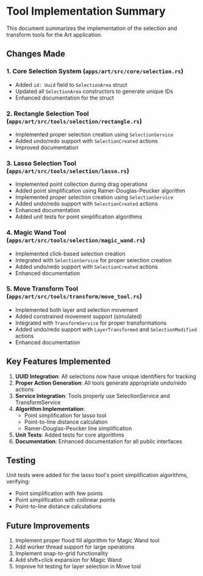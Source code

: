 # Tool Implementation Summary

This document summarizes the implementation of the selection and transform tools for the Art application.

## Changes Made

### 1. Core Selection System (`apps/art/src/core/selection.rs`)

- Added `id: Uuid` field to `SelectionArea` struct
- Updated all `SelectionArea` constructors to generate unique IDs
- Enhanced documentation for the struct

### 2. Rectangle Selection Tool (`apps/art/src/tools/selection/rectangle.rs`)

- Implemented proper selection creation using `SelectionService`
- Added undo/redo support with `SelectionCreated` actions
- Improved documentation

### 3. Lasso Selection Tool (`apps/art/src/tools/selection/lasso.rs`)

- Implemented point collection during drag operations
- Added point simplification using Ramer-Douglas-Peucker algorithm
- Implemented proper selection creation using `SelectionService`
- Added undo/redo support with `SelectionCreated` actions
- Enhanced documentation
- Added unit tests for point simplification algorithms

### 4. Magic Wand Tool (`apps/art/src/tools/selection/magic_wand.rs`)

- Implemented click-based selection creation
- Integrated with `SelectionService` for proper selection creation
- Added undo/redo support with `SelectionCreated` actions
- Enhanced documentation

### 5. Move Transform Tool (`apps/art/src/tools/transform/move_tool.rs`)

- Implemented both layer and selection movement
- Added constrained movement support (simulated)
- Integrated with `TransformService` for proper transformations
- Added undo/redo support with `LayerTransformed` and `SelectionModified` actions
- Enhanced documentation

## Key Features Implemented

1. **UUID Integration**: All selections now have unique identifiers for tracking
2. **Proper Action Generation**: All tools generate appropriate undo/redo actions
3. **Service Integration**: Tools properly use SelectionService and TransformService
4. **Algorithm Implementation**: 
   - Point simplification for lasso tool
   - Point-to-line distance calculation
   - Ramer-Douglas-Peucker line simplification
5. **Unit Tests**: Added tests for core algorithms
6. **Documentation**: Enhanced documentation for all public interfaces

## Testing

Unit tests were added for the lasso tool's point simplification algorithms, verifying:
- Point simplification with few points
- Point simplification with collinear points
- Point-to-line distance calculations

## Future Improvements

1. Implement proper flood fill algorithm for Magic Wand tool
2. Add worker thread support for large operations
3. Implement snap-to-grid functionality
4. Add shift+click expansion for Magic Wand
5. Improve hit testing for layer selection in Move tool